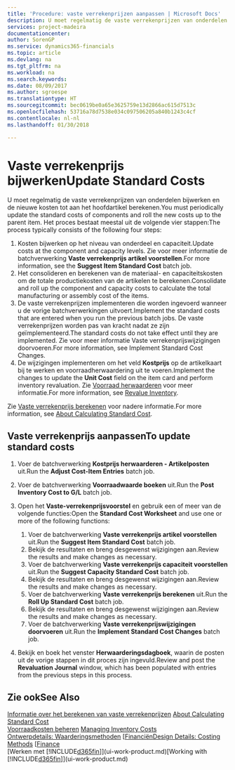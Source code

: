 ```yaml
---
title: 'Procedure: vaste verrekenprijzen aanpassen | Microsoft Docs'
description: U moet regelmatig de vaste verrekenprijzen van onderdelen bijwerken en de nieuwe kosten tot aan het hoofdartikel berekenen.
services: project-madeira
documentationcenter: 
author: SorenGP
ms.service: dynamics365-financials
ms.topic: article
ms.devlang: na
ms.tgt_pltfrm: na
ms.workload: na
ms.search.keywords: 
ms.date: 08/09/2017
ms.author: sgroespe
ms.translationtype: HT
ms.sourcegitcommit: bec0619be0a65e3625759e13d2866ac615d7513c
ms.openlocfilehash: 53716a78d7538e034c097506205a840b1243c4cf
ms.contentlocale: nl-nl
ms.lasthandoff: 01/30/2018

---
```

# <a name="update-standard-costs"></a><span data-ttu-id="589b7-103">Vaste verrekenprijs bijwerken</span><span class="sxs-lookup"><span data-stu-id="589b7-103">Update Standard Costs</span></span>
<span data-ttu-id="589b7-104">U moet regelmatig de vaste verrekenprijzen van onderdelen bijwerken en de nieuwe kosten tot aan het hoofdartikel berekenen.</span><span class="sxs-lookup"><span data-stu-id="589b7-104">You must periodically update the standard costs of components and roll the new costs up to the parent item.</span></span> <span data-ttu-id="589b7-105">Het proces bestaat meestal uit de volgende vier stappen:</span><span class="sxs-lookup"><span data-stu-id="589b7-105">The process typically consists of the following four steps:</span></span>  

1.  <span data-ttu-id="589b7-106">Kosten bijwerken op het niveau van onderdeel en capaciteit.</span><span class="sxs-lookup"><span data-stu-id="589b7-106">Update costs at the component and capacity levels.</span></span> <span data-ttu-id="589b7-107">Zie voor meer informatie de batchverwerking **Vaste verrekenprijs artikel voorstellen**.</span><span class="sxs-lookup"><span data-stu-id="589b7-107">For more information, see the **Suggest Item Standard Cost** batch job.</span></span>  
2.  <span data-ttu-id="589b7-108">Het consolideren en berekenen van de materiaal- en capaciteitskosten om de totale productiekosten van de artikelen te berekenen.</span><span class="sxs-lookup"><span data-stu-id="589b7-108">Consolidate and roll up the component and capacity costs to calculate the total manufacturing or assembly cost of the items.</span></span>  
3.  <span data-ttu-id="589b7-109">De vaste verrekenprijzen implementeren die worden ingevoerd wanneer u de vorige batchverwerkingen uitvoert.</span><span class="sxs-lookup"><span data-stu-id="589b7-109">Implement the standard costs that are entered when you run the previous batch jobs.</span></span> <span data-ttu-id="589b7-110">De vaste verrekenprijzen worden pas van kracht nadat ze zijn geïmplementeerd.</span><span class="sxs-lookup"><span data-stu-id="589b7-110">The standard costs do not take effect until they are implemented.</span></span> <span data-ttu-id="589b7-111">Zie voor meer informatie Vaste verrekenprijswijzigingen doorvoeren.</span><span class="sxs-lookup"><span data-stu-id="589b7-111">For more information, see Implement Standard Cost Changes.</span></span>  
4.  <span data-ttu-id="589b7-112">De wijzigingen implementeren om het veld **Kostprijs** op de artikelkaart bij te werken en voorraadherwaardering uit te voeren.</span><span class="sxs-lookup"><span data-stu-id="589b7-112">Implement the changes to update the **Unit Cost** field on the item card and perform inventory revaluation.</span></span> <span data-ttu-id="589b7-113">Zie [Voorraad herwaarderen](inventory-how-revalue-inventory.md) voor meer informatie.</span><span class="sxs-lookup"><span data-stu-id="589b7-113">For more information, see [Revalue Inventory](inventory-how-revalue-inventory.md).</span></span>  

<span data-ttu-id="589b7-114">Zie [Vaste verrekenprijs berekenen](finance-about-calculating-standard-cost.md) voor nadere informatie.</span><span class="sxs-lookup"><span data-stu-id="589b7-114">For more information, see [About Calculating Standard Cost](finance-about-calculating-standard-cost.md).</span></span>  
## <a name="to-update-standard-costs"></a><span data-ttu-id="589b7-115">Vaste verrekenprijs aanpassen</span><span class="sxs-lookup"><span data-stu-id="589b7-115">To update standard costs</span></span>  
1.  <span data-ttu-id="589b7-116">Voer de batchverwerking **Kostprijs herwaarderen - Artikelposten** uit.</span><span class="sxs-lookup"><span data-stu-id="589b7-116">Run the **Adjust Cost-Item Entries** batch job.</span></span>  
2.  <span data-ttu-id="589b7-117">Voer de batchverwerking **Voorraadwaarde boeken** uit.</span><span class="sxs-lookup"><span data-stu-id="589b7-117">Run the **Post Inventory Cost to G/L** batch job.</span></span>  
3.  <span data-ttu-id="589b7-118">Open het **Vaste-verrekenprijsvoorstel** en gebruik een of meer van de volgende functies:</span><span class="sxs-lookup"><span data-stu-id="589b7-118">Open the **Standard Cost Worksheet** and use one or more of the following functions:</span></span>  

    1.  <span data-ttu-id="589b7-119">Voer de batchverwerking **Vaste verrekenprijs artikel voorstellen** uit.</span><span class="sxs-lookup"><span data-stu-id="589b7-119">Run the **Suggest Item Standard Cost** batch job.</span></span>  
    2.  <span data-ttu-id="589b7-120">Bekijk de resultaten en breng desgewenst wijzigingen aan.</span><span class="sxs-lookup"><span data-stu-id="589b7-120">Review the results and make changes as necessary.</span></span>  
    3.  <span data-ttu-id="589b7-121">Voer de batchverwerking **Vaste verrekenprijs capaciteit voorstellen** uit.</span><span class="sxs-lookup"><span data-stu-id="589b7-121">Run the **Suggest Capacity Standard Cost** batch job.</span></span>  
    4.  <span data-ttu-id="589b7-122">Bekijk de resultaten en breng desgewenst wijzigingen aan.</span><span class="sxs-lookup"><span data-stu-id="589b7-122">Review the results and make changes as necessary.</span></span>
    5. <span data-ttu-id="589b7-123">Voer de batchverwerking **Vaste verrekenprijs berekenen** uit.</span><span class="sxs-lookup"><span data-stu-id="589b7-123">Run the **Roll Up Standard Cost** batch job.</span></span>
    6.  <span data-ttu-id="589b7-124">Bekijk de resultaten en breng desgewenst wijzigingen aan.</span><span class="sxs-lookup"><span data-stu-id="589b7-124">Review the results and make changes as necessary.</span></span>
    7.  <span data-ttu-id="589b7-125">Voer de batchverwerking **Vaste verrekenprijswijzigingen doorvoeren** uit.</span><span class="sxs-lookup"><span data-stu-id="589b7-125">Run the **Implement Standard Cost Changes** batch job.</span></span>  
4.  <span data-ttu-id="589b7-126">Bekijk en boek het venster **Herwaarderingsdagboek**, waarin de posten uit de vorige stappen in dit proces zijn ingevuld.</span><span class="sxs-lookup"><span data-stu-id="589b7-126">Review and post the **Revaluation Journal** window, which has been populated with entries from the previous steps in this process.</span></span>  

## <a name="see-also"></a><span data-ttu-id="589b7-127">Zie ook</span><span class="sxs-lookup"><span data-stu-id="589b7-127">See Also</span></span>  
 <span data-ttu-id="589b7-128">[Informatie over het berekenen van vaste verrekenprijzen](finance-about-calculating-standard-cost.md) </span><span class="sxs-lookup"><span data-stu-id="589b7-128">[About Calculating Standard Cost](finance-about-calculating-standard-cost.md) </span></span>  
 <span data-ttu-id="589b7-129">[Voorraadkosten beheren](finance-manage-inventory-costs.md) </span><span class="sxs-lookup"><span data-stu-id="589b7-129">[Managing Inventory Costs](finance-manage-inventory-costs.md) </span></span>  
 <span data-ttu-id="589b7-130">[Ontwerpdetails: Waarderingsmethoden](design-details-costing-methods.md) [[Financiën](finance.md)</span><span class="sxs-lookup"><span data-stu-id="589b7-130">[Design Details: Costing Methods](design-details-costing-methods.md) [[Finance](finance.md)</span></span>  
 <span data-ttu-id="589b7-131">[Werken met [!INCLUDE[d365fin](includes/d365fin_md.md)]](ui-work-product.md)</span><span class="sxs-lookup"><span data-stu-id="589b7-131">[Working with [!INCLUDE[d365fin](includes/d365fin_md.md)]](ui-work-product.md)</span></span>  

